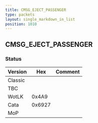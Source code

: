 ```yaml
---
title: CMSG_EJECT_PASSENGER
type: packets
layout: single_markdown_in_list
position: 1010
---
```


## CMSG_EJECT_PASSENGER

### Status

Version    | Hex        | Comment
---------- | ---------- | ---------- 
Classic    |            |
TBC        |            |
WotLK      | 0x4A9      |
Cata       | 0x6927     |
MoP        |            |